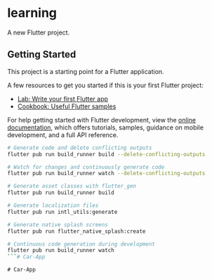 # learning

A new Flutter project.

## Getting Started

This project is a starting point for a Flutter application.

A few resources to get you started if this is your first Flutter project:

- [Lab: Write your first Flutter app](https://docs.flutter.dev/get-started/codelab)
- [Cookbook: Useful Flutter samples](https://docs.flutter.dev/cookbook)

For help getting started with Flutter development, view the
[online documentation](https://docs.flutter.dev/), which offers tutorials,
samples, guidance on mobile development, and a full API reference.

```bash
# Generate code and delete conflicting outputs
flutter pub run build_runner build --delete-conflicting-outputs

# Watch for changes and continuously generate code
flutter pub run build_runner watch --delete-conflicting-outputs

# Generate asset classes with flutter_gen
flutter pub run build_runner build

# Generate localization files
flutter pub run intl_utils:generate

# Generate native splash screens
flutter pub run flutter_native_splash:create

# Continuous code generation during development
flutter pub run build_runner watch
```#   C a r - A p p  
 #   C a r - A p p  
 